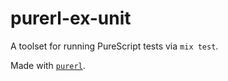 # purerl-ex-unit

A toolset for running PureScript tests via `mix test`.

Made with [`purerl`](https://github.com/purerl/purerl).
